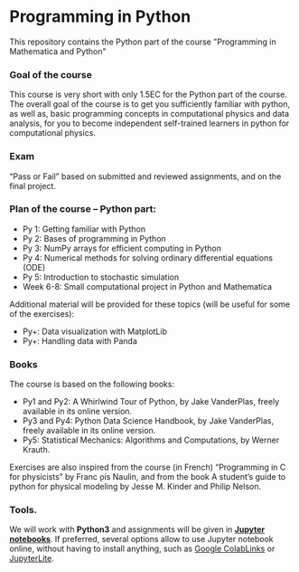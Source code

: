 # Programming in Python
This repository contains the Python part of the course "Programming in Mathematica and Python"

### Goal of the course
This course is very short with only 1.5EC for the Python part of the course. The overall goal of the course is to get you sufficiently familiar with python, as well as, basic programming concepts in computational physics and data analysis, for you to become independent self-trained learners in python for computational physics.

### Exam
“Pass or Fail” based on submitted and reviewed assignments, and on the final project. 

### Plan of the course – Python part:
  - Py 1: Getting familiar with Python
  - Py 2: Bases of programming in Python
  - Py 3: NumPy arrays for efficient computing in Python
  - Py 4: Numerical methods for solving ordinary differential equations (ODE) 
  - Py 5: Introduction to stochastic simulation
  - Week 6-8: Small computational project in Python and Mathematica

Additional material will be provided for these topics (will be useful for some of the exercises):
  - Py+: Data visualization with MatplotLib
  - Py+: Handling data with Panda

### Books
The course is based on the following books: 
  - Py1 and Py2: A Whirlwind Tour of Python, by Jake VanderPlas, freely available in its online version.
  - Py3 and Py4: Python Data Science Handbook, by Jake VanderPlas, freely available in its online version.
  - Py5: Statistical Mechanics: Algorithms and Computations, by Werner Krauth.

Exercises are also inspired from the course (in French) “Programming in C for physicists” by Franc ̧ois Naulin, and from the book A student’s guide to python for physical modeling by Jesse M. Kinder and Philip Nelson.

### Tools.
We will work with **Python3** and assignments will be given in [**Jupyter notebooks**](https://jupyter.org/). If preferred, several options allow to use Jupyter notebook online, without having to install anything, such as [Google ColabLinks](https://colab.google/) or [JupyterLite](https://jupyter.org/try-jupyter/lab/).

